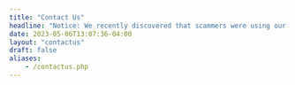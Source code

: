 ```yaml
---
title: "Contact Us"
headline: "Notice: We recently discovered that scammers were using our company's name and logo.Notice: We recently discovered that scammers were using our company's name and logo. Please always text our phone number: 416-839-2782.."
date: 2023-05-06T13:07:36-04:00
layout: "contactus"
draft: false
aliases:
    - /contactus.php
---
```


